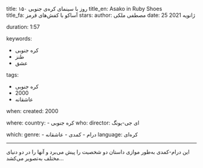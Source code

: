 
title: ۱۵۰ روز با سینمای کره‌ی جنوبی 
title_en: Asako in Ruby Shoes  
title_fa: آساکو با کفش‌های قرمز 
stars: 
author: مصطفی ملکی
date: 25 ژانویه 2021

duration: 1:57

keywords:
  - کره جنوبی
  - طنز
  - عشق
  
tags:
  - کره جنوبی
  - 2000
  - عاشقانه

when:
  created: 2000

where:
  country: 
    - کره جنوبی 
who:
  director: ای جی-یونگ

which:
  genre:
    - درام
    - کمدی
    - عاشقانه
  language: کره‌ای

---

این درام-کمدی به‌طور موازی داستان دو شخصیت را پیش می‌برد و آنها را در دو دنیای مختلف به‌تصویر می‌کشد...

